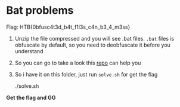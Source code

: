 # Bat problems

Flag: HTB{0bfusc4t3d_b4t_f1l3s_c4n_b3_4_m3ss}

1. Unzip the file compressed and you will see .bat files. `.bat` files is obfuscate by default, so you need to deobfuscate it before you understand
2. So you can go to take a look this [repo](https://github.com/DissectMalware/batch_deobfuscator) can help you
3. So i have it on this folder, just run `solve.sh` for get the flag

    ./solve.sh

**Get the flag and GG**